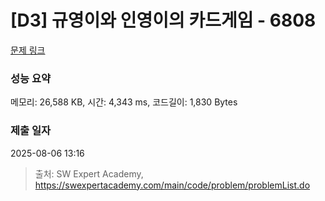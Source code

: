 # [D3] 규영이와 인영이의 카드게임 - 6808 

[문제 링크](https://swexpertacademy.com/main/code/problem/problemDetail.do?contestProbId=AWgv9va6HnkDFAW0) 

### 성능 요약

메모리: 26,588 KB, 시간: 4,343 ms, 코드길이: 1,830 Bytes

### 제출 일자

2025-08-06 13:16



> 출처: SW Expert Academy, https://swexpertacademy.com/main/code/problem/problemList.do
